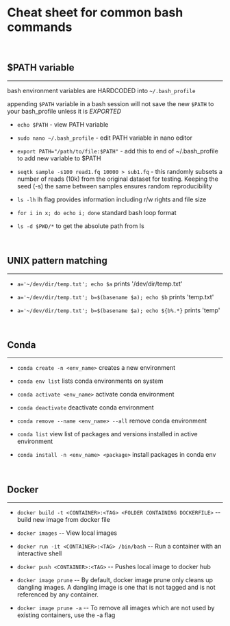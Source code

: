 Cheat sheet for common bash commands
===

</br>

## $PATH variable
***

bash environment variables are HARDCODED into `~/.bash_profile`

appending `$PATH` variable in a bash session will not save the new `$PATH` to your bash_profile unless it is *EXPORTED*


- `echo $PATH` - view PATH variable

- `sudo nano ~/.bash_profile` - edit PATH variable in nano editor

- `export PATH="/path/to/file:$PATH"` - add this to end of ~/.bash_profile to add new variable to $PATH

- `seqtk sample -s100 read1.fq 10000 > sub1.fq` - this randomly subsets a number of reads (10k) from the original dataset for testing. Keeping the seed (-s) the same between samples ensures random reproducibility

- `ls -lh` lh flag provides information including r/w rights and file size

- `for i in x; do echo i; done` standard bash loop format

- `ls -d $PWD/*` to get the absolute path from ls

</br>

## UNIX pattern matching
***

- `a='~/dev/dir/temp.txt'; echo $a` prints '/dev/dir/temp.txt'

- `a='~/dev/dir/temp.txt'; b=$(basename $a); echo $b` prints 'temp.txt'

- `a='~/dev/dir/temp.txt'; b=$(basename $a); echo ${b%.*}` prints 'temp'

</br>

## Conda
***

- `conda create -n <env_name>` creates a new environment

- `conda env list` lists conda environments on system

- `conda activate <env_name>` activate conda environment

- `conda deactivate` deactivate conda environment

- `conda remove --name <env_name> --all` remove conda environment

- `conda list` view list of packages and versions installed in active environment

- `conda install -n <env_name> <package>` install packages in conda env

</br>

## Docker
***

- `docker build -t <CONTAINER>:<TAG> <FOLDER CONTAINING DOCKERFILE>` -- build new image from docker file

- `docker images` -- View local images

- `docker run -it <CONTAINER>:<TAG> /bin/bash` -- Run a container with an interactive shell

- `docker push <CONTAINER>:<TAG>` -- Pushes local image to docker hub

- `docker image prune` -- By default, docker image prune only cleans up dangling images. A dangling image is one that is not tagged and is not referenced by any container.

- `docker image prune -a` -- To remove all images which are not used by existing containers, use the -a flag
